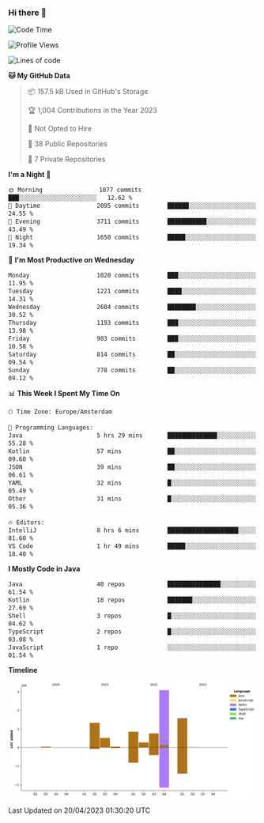 ### Hi there 👋


<!--START_SECTION:waka-->
![Code Time](http://img.shields.io/badge/Code%20Time-3%2C165%20hrs%2033%20mins-blue)

![Profile Views](http://img.shields.io/badge/Profile%20Views-0-blue)

![Lines of code](https://img.shields.io/badge/From%20Hello%20World%20I%27ve%20Written-8.4%20million%20lines%20of%20code-blue)

**🐱 My GitHub Data** 

> 📦 157.5 kB Used in GitHub's Storage 
 > 
> 🏆 1,004 Contributions in the Year 2023
 > 
> 🚫 Not Opted to Hire
 > 
> 📜 38 Public Repositories 
 > 
> 🔑 7 Private Repositories 
 > 
**I'm a Night 🦉** 

```text
🌞 Morning                1077 commits        ███░░░░░░░░░░░░░░░░░░░░░░   12.62 % 
🌆 Daytime                2095 commits        ██████░░░░░░░░░░░░░░░░░░░   24.55 % 
🌃 Evening                3711 commits        ███████████░░░░░░░░░░░░░░   43.49 % 
🌙 Night                  1650 commits        █████░░░░░░░░░░░░░░░░░░░░   19.34 % 
```
📅 **I'm Most Productive on Wednesday** 

```text
Monday                   1020 commits        ███░░░░░░░░░░░░░░░░░░░░░░   11.95 % 
Tuesday                  1221 commits        ████░░░░░░░░░░░░░░░░░░░░░   14.31 % 
Wednesday                2604 commits        ████████░░░░░░░░░░░░░░░░░   30.52 % 
Thursday                 1193 commits        ███░░░░░░░░░░░░░░░░░░░░░░   13.98 % 
Friday                   903 commits         ███░░░░░░░░░░░░░░░░░░░░░░   10.58 % 
Saturday                 814 commits         ██░░░░░░░░░░░░░░░░░░░░░░░   09.54 % 
Sunday                   778 commits         ██░░░░░░░░░░░░░░░░░░░░░░░   09.12 % 
```


📊 **This Week I Spent My Time On** 

```text
🕑︎ Time Zone: Europe/Amsterdam

💬 Programming Languages: 
Java                     5 hrs 29 mins       ██████████████░░░░░░░░░░░   55.28 % 
Kotlin                   57 mins             ██░░░░░░░░░░░░░░░░░░░░░░░   09.60 % 
JSON                     39 mins             ██░░░░░░░░░░░░░░░░░░░░░░░   06.61 % 
YAML                     32 mins             █░░░░░░░░░░░░░░░░░░░░░░░░   05.49 % 
Other                    31 mins             █░░░░░░░░░░░░░░░░░░░░░░░░   05.36 % 

🔥 Editors: 
IntelliJ                 8 hrs 6 mins        ████████████████████░░░░░   81.60 % 
VS Code                  1 hr 49 mins        █████░░░░░░░░░░░░░░░░░░░░   18.40 % 
```

**I Mostly Code in Java** 

```text
Java                     40 repos            ███████████████░░░░░░░░░░   61.54 % 
Kotlin                   18 repos            ███████░░░░░░░░░░░░░░░░░░   27.69 % 
Shell                    3 repos             █░░░░░░░░░░░░░░░░░░░░░░░░   04.62 % 
TypeScript               2 repos             █░░░░░░░░░░░░░░░░░░░░░░░░   03.08 % 
JavaScript               1 repo              ░░░░░░░░░░░░░░░░░░░░░░░░░   01.54 % 
```



**Timeline**

![Lines of Code chart](https://raw.githubusercontent.com/powercasgamer/powercasgamer/master/assets/bar_graph.png)


 Last Updated on 20/04/2023 01:30:20 UTC
<!--END_SECTION:waka-->
